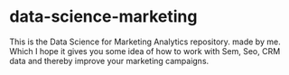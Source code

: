 # data-science-marketing
This is the Data Science for Marketing Analytics repository. made by me. Which I hope it gives you some idea of how to work with Sem, Seo, CRM data and thereby improve your marketing campaigns.
